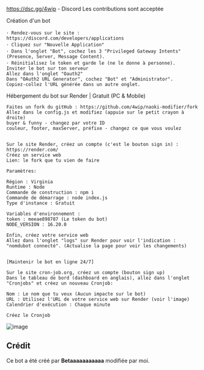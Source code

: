 https://dsc.gg/4wip - Discord
Les contributions sont acceptée

Création d'un bot
```
･ Rendez-vous sur le site : https://discord.com/developers/applications
･ Cliquez sur "Nouvelle Application"
･ Dans l'onglet "Bot", cochez les 3 "Privileged Gateway Intents" (Presence, Server, Message Content).
･ Réinitialisez le token et garde le (ne le donne à personne).
Inviter le bot sur ton serveur
Allez dans l'onglet "Oauth2"
Dans "OAuth2 URL Generator", cochez "Bot" et "Administrator".
Copiez-collez l'URL générée dans un autre onglet.
```


Hébergement du bot sur Render | Gratuit (PC & Mobile)
```
Faites un fork du gitHub : https://github.com/4wip/naoki-modifier/fork
Allez dans le config.js et modifiez (appuie sur le petit crayon à droite)
buyer & funny - changez par votre ID
couleur, footer, maxServer, préfixe - changez ce que vous voulez


Sur le site Render, créez un compte (c'est le bouton sign in) : https://render.com/
Créez un service web
Lien: le fork que tu vien de faire

Paramètres:

Région : Virginia
Runtime : Node
Commande de construction : npm i
Commande de démarrage : node index.js
Type d'instance : Gratuit

Variables d'environnement :
token : meeae898787 (Le token du bot)
NODE_VERSION : 16.20.0

Enfin, créez votre service web
Allez dans l'onglet "logs" sur Render pour voir l'indication : "nomdubot connecté". (Actualise la page pour voir les changements)


[Maintenir le bot en ligne 24/7]

Sur le site cron-job.org, créez un compte (bouton sign up)
Dans le tableau de bord (dashboard en anglais), allez dans l'onglet "Cronjobs" et créez un nouveau Cronjob:

Nom : Le nom que tu veux (Aucun impacte sur le bot)
URL : Utilisez l'URL de votre service web sur Render (voir l'image)
Calendrier d'exécution : Chaque minute

Créez le Cronjob
```

![image](https://github.com/4wip/Crowbot-Fix/assets/168364544/9c70adb6-34f7-44fe-97ad-78b46c2795bf)

## Crédit

Ce bot a été créé par **Betaaaaaaaaaaa** modifiée par moi.
